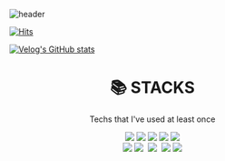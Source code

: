 ![header](https://capsule-render.vercel.app/api?type=soft&color=auto&height=150&section=header&text=YeonJooLee&fontSize=70&animation=twinkling)

[![Hits](https://hits.seeyoufarm.com/api/count/incr/badge.svg?url=https%3A%2F%2Fgithub.com%2Fteddyjune&count_bg=%23A488EB&title_bg=%235A8AE5&icon=atom.svg&icon_color=%23FFFFFF&title=WELCOME&edge_flat=false)](https://hits.seeyoufarm.com)

[![Velog's GitHub stats](https://velog-readme-stats.vercel.app/api?name=teddyjune)](https://velog.io/@teddyjune)

<div align=center><h1>📚 STACKS</h1></div>

<p align="center"> Techs that I've used at least once </p>

<p align="center">
  <img src="https://img.shields.io/badge/html5-E34F26?style=for-the-badge&logo=html5&logoColor=white"> 
  <img src="https://img.shields.io/badge/css-1572B6?style=for-the-badge&logo=css3&logoColor=white"> 
  <img src="https://img.shields.io/badge/javascript-F7DF1E?style=for-the-badge&logo=javascript&logoColor=black"> 
  <img src="https://img.shields.io/badge/flutter-02569B?style=for-the-badge&logo=flutter&logoColor=white">
  <img src="https://img.shields.io/badge/Android Studio-3DDC84?style=for-the-badge&logo=Android Studio&logoColor=white">
  <br>
  <img src="https://img.shields.io/badge/vue.js-7fffd4?style=for-the-badge&logo=vue.js&logoColor=white">
  <img src="https://img.shields.io/badge/Mysql-ee82ee?style=flat-square&logo=MySql&logoColor=white"/></a>&nbsp 
  <img src="https://img.shields.io/badge/aws-333664?style=flat-square&logo=amazon-aws&logoColor=white"/></a>&nbsp 
  <img src="https://img.shields.io/badge/node.js-339933?style=for-the-badge&logo=Node.js&logoColor=white">
  <img src="https://img.shields.io/badge/github-000000?style=for-the-badge&logo=github&logoColor=white">
  
</p>

<br>



